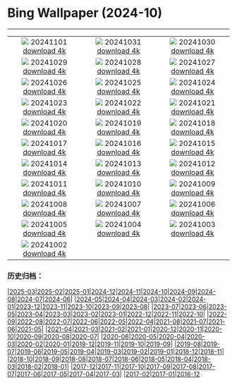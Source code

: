 # Bing Wallpaper (2024-10)
**************
| | | |
| :----: | :----: | :----: |
| ![](https://www.bing.com/th?id=OHR.GargoyleParis_FR-CA4719321760_1920x1080.jpg) 20241101 [download 4k](https://www.bing.com/th?id=OHR.GargoyleParis_FR-CA4719321760_UHD.jpg) | ![](https://www.bing.com/th?id=OHR.HauntedEdinburgh_FR-CA4547077323_1920x1080.jpg) 20241031 [download 4k](https://www.bing.com/th?id=OHR.HauntedEdinburgh_FR-CA4547077323_UHD.jpg) | ![](https://www.bing.com/th?id=OHR.GreatOwl_FR-CA4373577672_1920x1080.jpg) 20241030 [download 4k](https://www.bing.com/th?id=OHR.GreatOwl_FR-CA4373577672_UHD.jpg) |
| ![](https://www.bing.com/th?id=OHR.PumpkinMist_FR-CA3413645612_1920x1080.jpg) 20241029 [download 4k](https://www.bing.com/th?id=OHR.PumpkinMist_FR-CA3413645612_UHD.jpg) | ![](https://www.bing.com/th?id=OHR.PolarBearHug_FR-CA3969980199_1920x1080.jpg) 20241028 [download 4k](https://www.bing.com/th?id=OHR.PolarBearHug_FR-CA3969980199_UHD.jpg) | ![](https://www.bing.com/th?id=OHR.GhostForest_FR-CA3800284768_1920x1080.jpg) 20241027 [download 4k](https://www.bing.com/th?id=OHR.GhostForest_FR-CA3800284768_UHD.jpg) |
| ![](https://www.bing.com/th?id=OHR.MontBlancMassif_FR-CA3630976248_1920x1080.jpg) 20241026 [download 4k](https://www.bing.com/th?id=OHR.MontBlancMassif_FR-CA3630976248_UHD.jpg) | ![](https://www.bing.com/th?id=OHR.BodieCalifornia_FR-CA3435010642_1920x1080.jpg) 20241025 [download 4k](https://www.bing.com/th?id=OHR.BodieCalifornia_FR-CA3435010642_UHD.jpg) | ![](https://www.bing.com/th?id=OHR.MadameSherriCastle_FR-CA3233145393_1920x1080.jpg) 20241024 [download 4k](https://www.bing.com/th?id=OHR.MadameSherriCastle_FR-CA3233145393_UHD.jpg) |
| ![](https://www.bing.com/th?id=OHR.MonsterDoor_FR-CA3004602263_1920x1080.jpg) 20241023 [download 4k](https://www.bing.com/th?id=OHR.MonsterDoor_FR-CA3004602263_UHD.jpg) | ![](https://www.bing.com/th?id=OHR.AutumnCypress_FR-CA2779617301_1920x1080.jpg) 20241022 [download 4k](https://www.bing.com/th?id=OHR.AutumnCypress_FR-CA2779617301_UHD.jpg) | ![](https://www.bing.com/th?id=OHR.SmilingSloth_FR-CA2515050272_1920x1080.jpg) 20241021 [download 4k](https://www.bing.com/th?id=OHR.SmilingSloth_FR-CA2515050272_UHD.jpg) |
| ![](https://www.bing.com/th?id=OHR.DenderaTemple_FR-CA2260090471_1920x1080.jpg) 20241020 [download 4k](https://www.bing.com/th?id=OHR.DenderaTemple_FR-CA2260090471_UHD.jpg) | ![](https://www.bing.com/th?id=OHR.JasperDark_FR-CA5254493695_1920x1080.jpg) 20241019 [download 4k](https://www.bing.com/th?id=OHR.JasperDark_FR-CA5254493695_UHD.jpg) | ![](https://www.bing.com/th?id=OHR.KochiaJapan_FR-CA6883202795_1920x1080.jpg) 20241018 [download 4k](https://www.bing.com/th?id=OHR.KochiaJapan_FR-CA6883202795_UHD.jpg) |
| ![](https://www.bing.com/th?id=OHR.FossilsDorset_FR-CA6496298387_1920x1080.jpg) 20241017 [download 4k](https://www.bing.com/th?id=OHR.FossilsDorset_FR-CA6496298387_UHD.jpg) | ![](https://www.bing.com/th?id=OHR.MaraMigration_FR-CA5973303328_1920x1080.jpg) 20241016 [download 4k](https://www.bing.com/th?id=OHR.MaraMigration_FR-CA5973303328_UHD.jpg) | ![](https://www.bing.com/th?id=OHR.CocoBeach_FR-CA4901045423_1920x1080.jpg) 20241015 [download 4k](https://www.bing.com/th?id=OHR.CocoBeach_FR-CA4901045423_UHD.jpg) |
| ![](https://www.bing.com/th?id=OHR.AlcazarSeville_FR-CA4511304588_1920x1080.jpg) 20241014 [download 4k](https://www.bing.com/th?id=OHR.AlcazarSeville_FR-CA4511304588_UHD.jpg) | ![](https://www.bing.com/th?id=OHR.QuebecDuck_FR-CA4180697497_1920x1080.jpg) 20241013 [download 4k](https://www.bing.com/th?id=OHR.QuebecDuck_FR-CA4180697497_UHD.jpg) | ![](https://www.bing.com/th?id=OHR.CelticColours_FR-CA3805586495_1920x1080.jpg) 20241012 [download 4k](https://www.bing.com/th?id=OHR.CelticColours_FR-CA3805586495_UHD.jpg) |
| ![](https://www.bing.com/th?id=OHR.SoranoItaly_FR-CA3347453712_1920x1080.jpg) 20241011 [download 4k](https://www.bing.com/th?id=OHR.SoranoItaly_FR-CA3347453712_UHD.jpg) | ![](https://www.bing.com/th?id=OHR.AspensColorado_FR-CA2915675941_1920x1080.jpg) 20241010 [download 4k](https://www.bing.com/th?id=OHR.AspensColorado_FR-CA2915675941_UHD.jpg) | ![](https://www.bing.com/th?id=OHR.MototiOctopus_FR-CA2506642758_1920x1080.jpg) 20241009 [download 4k](https://www.bing.com/th?id=OHR.MototiOctopus_FR-CA2506642758_UHD.jpg) |
| ![](https://www.bing.com/th?id=OHR.ElbePhilharmonic_FR-CA1576968664_1920x1080.jpg) 20241008 [download 4k](https://www.bing.com/th?id=OHR.ElbePhilharmonic_FR-CA1576968664_UHD.jpg) | ![](https://www.bing.com/th?id=OHR.CoyoteGulch_FR-CA0897205789_1920x1080.jpg) 20241007 [download 4k](https://www.bing.com/th?id=OHR.CoyoteGulch_FR-CA0897205789_UHD.jpg) | ![](https://www.bing.com/th?id=OHR.ElephantTeacher_FR-CA0466901926_1920x1080.jpg) 20241006 [download 4k](https://www.bing.com/th?id=OHR.ElephantTeacher_FR-CA0466901926_UHD.jpg) |
| ![](https://www.bing.com/th?id=OHR.NuitBlanche24_FR-CA0087595387_1920x1080.jpg) 20241005 [download 4k](https://www.bing.com/th?id=OHR.NuitBlanche24_FR-CA0087595387_UHD.jpg) | ![](https://www.bing.com/th?id=OHR.TajMahalReflection_FR-CA4845950919_1920x1080.jpg) 20241004 [download 4k](https://www.bing.com/th?id=OHR.TajMahalReflection_FR-CA4845950919_UHD.jpg) | ![](https://www.bing.com/th?id=OHR.WindRiverAlaska_FR-CA4709458249_1920x1080.jpg) 20241003 [download 4k](https://www.bing.com/th?id=OHR.WindRiverAlaska_FR-CA4709458249_UHD.jpg) |
| ![](https://www.bing.com/th?id=OHR.YukonAutumn_FR-CA6405737720_1920x1080.jpg) 20241002 [download 4k](https://www.bing.com/th?id=OHR.YukonAutumn_FR-CA6405737720_UHD.jpg) |  |  |

### 历史归档：

|[2025-03](/../2025-03/2025-03.md)|[2025-02](/../2025-02/2025-02.md)|[2025-01](/../2025-01/2025-01.md)|[2024-12](/../2024-12/2024-12.md)|[2024-11](/../2024-11/2024-11.md)|[2024-10](/2024-10.md)|[2024-09](/../2024-09/2024-09.md)|[2024-08](/../2024-08/2024-08.md)|[2024-07](/../2024-07/2024-07.md)|[2024-06](/../2024-06/2024-06.md)|
|[2024-05](/../2024-05/2024-05.md)|[2024-04](/../2024-04/2024-04.md)|[2024-03](/../2024-03/2024-03.md)|[2024-02](/../2024-02/2024-02.md)|[2024-01](/../2024-01/2024-01.md)|[2023-12](/../2023-12/2023-12.md)|[2023-11](/../2023-11/2023-11.md)|[2023-10](/../2023-10/2023-10.md)|[2023-09](/../2023-09/2023-09.md)|[2023-08](/../2023-08/2023-08.md)|
|[2023-07](/../2023-07/2023-07.md)|[2023-06](/../2023-06/2023-06.md)|[2023-05](/../2023-05/2023-05.md)|[2023-04](/../2023-04/2023-04.md)|[2023-03](/../2023-03/2023-03.md)|[2023-02](/../2023-02/2023-02.md)|[2023-01](/../2023-01/2023-01.md)|[2022-12](/../2022-12/2022-12.md)|[2022-11](/../2022-11/2022-11.md)|[2022-10](/../2022-10/2022-10.md)|
|[2022-09](/../2022-09/2022-09.md)|[2022-08](/../2022-08/2022-08.md)|[2022-07](/../2022-07/2022-07.md)|[2022-06](/../2022-06/2022-06.md)|[2022-05](/../2022-05/2022-05.md)|[2022-04](/../2022-04/2022-04.md)|[2021-08](/../2021-08/2021-08.md)|[2021-07](/../2021-07/2021-07.md)|[2021-06](/../2021-06/2021-06.md)|[2021-05](/../2021-05/2021-05.md)|
|[2021-04](/../2021-04/2021-04.md)|[2021-03](/../2021-03/2021-03.md)|[2021-02](/../2021-02/2021-02.md)|[2021-01](/../2021-01/2021-01.md)|[2020-12](/../2020-12/2020-12.md)|[2020-11](/../2020-11/2020-11.md)|[2020-10](/../2020-10/2020-10.md)|[2020-09](/../2020-09/2020-09.md)|[2020-08](/../2020-08/2020-08.md)|[2020-07](/../2020-07/2020-07.md)|
|[2020-06](/../2020-06/2020-06.md)|[2020-05](/../2020-05/2020-05.md)|[2020-04](/../2020-04/2020-04.md)|[2020-03](/../2020-03/2020-03.md)|[2020-02](/../2020-02/2020-02.md)|[2020-01](/../2020-01/2020-01.md)|[2019-12](/../2019-12/2019-12.md)|[2019-11](/../2019-11/2019-11.md)|[2019-10](/../2019-10/2019-10.md)|[2019-09](/../2019-09/2019-09.md)|
|[2019-08](/../2019-08/2019-08.md)|[2019-07](/../2019-07/2019-07.md)|[2019-06](/../2019-06/2019-06.md)|[2019-05](/../2019-05/2019-05.md)|[2019-04](/../2019-04/2019-04.md)|[2019-03](/../2019-03/2019-03.md)|[2019-02](/../2019-02/2019-02.md)|[2019-01](/../2019-01/2019-01.md)|[2018-12](/../2018-12/2018-12.md)|[2018-11](/../2018-11/2018-11.md)|
|[2018-10](/../2018-10/2018-10.md)|[2018-09](/../2018-09/2018-09.md)|[2018-08](/../2018-08/2018-08.md)|[2018-07](/../2018-07/2018-07.md)|[2018-06](/../2018-06/2018-06.md)|[2018-05](/../2018-05/2018-05.md)|[2018-04](/../2018-04/2018-04.md)|[2018-03](/../2018-03/2018-03.md)|[2018-02](/../2018-02/2018-02.md)|[2018-01](/../2018-01/2018-01.md)|
|[2017-12](/../2017-12/2017-12.md)|[2017-11](/../2017-11/2017-11.md)|[2017-10](/../2017-10/2017-10.md)|[2017-09](/../2017-09/2017-09.md)|[2017-08](/../2017-08/2017-08.md)|[2017-07](/../2017-07/2017-07.md)|[2017-06](/../2017-06/2017-06.md)|[2017-05](/../2017-05/2017-05.md)|[2017-04](/../2017-04/2017-04.md)|[2017-03](/../2017-03/2017-03.md)|
|[2017-02](/../2017-02/2017-02.md)|[2017-01](/../2017-01/2017-01.md)|[2016-12](/../2016-12/2016-12.md)